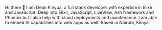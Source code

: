 Hi there 👋 I am Dean Kinyua, a full stack developer with expertise in Elixir and JavaScript. Deep into Elixir, JavaScript, LiveView, Ash framework and Phoenix but I also help with cloud deployments and maintenance. I am able to embed AI capabilities into web apps as well. Based in Nairobi, Kenya.


<!--
**Deankinyua/Deankinyua** is a ✨ _special_ ✨ repository because its `README.md` (this file) appears on your GitHub profile.

Here are some ideas to get you started:

- 🔭 I’m currently working on ...
- 🌱 I’m currently learning ...
- 👯 I’m looking to collaborate on ...
- 🤔 I’m looking for help with ...
- 💬 Ask me about ...
- 📫 How to reach me: ...
- 😄 Pronouns: ...
- ⚡ Fun fact: ...
-->
